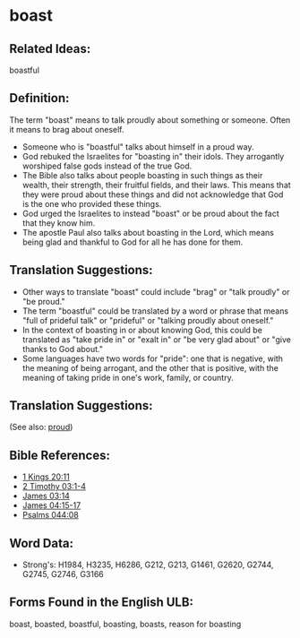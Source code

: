 # boast

## Related Ideas:

boastful

## Definition:

The term "boast" means to talk proudly about something or someone. Often it means to brag about oneself.

* Someone who is "boastful" talks about himself in a proud way.
* God rebuked the Israelites for "boasting in" their idols. They arrogantly worshiped false gods instead of the true God.
* The Bible also talks about people boasting in such things as their wealth, their strength, their fruitful fields, and their laws. This means that they were proud about these things and did not acknowledge that God is the one who provided these things.
* God urged the Israelites to instead "boast" or be proud about the fact that they know him.
* The apostle Paul also talks about boasting in the Lord, which means being glad and thankful to God for all he has done for them.

## Translation Suggestions:

* Other ways to translate "boast" could include "brag" or "talk proudly" or "be proud."
* The term "boastful" could be translated by a word or phrase that means "full of prideful talk" or "prideful" or "talking proudly about oneself."
* In the context of boasting in or about knowing God, this could be translated as "take pride in" or "exalt in" or "be very glad about" or "give thanks to God about."
* Some languages have two words for "pride": one that is negative, with the meaning of being arrogant, and the other that is positive, with the meaning of taking pride in one's work, family, or country.

## Translation Suggestions:

(See also: [proud](../other/proud.md))

## Bible References:

* [1 Kings 20:11](rc://en/tn/help/1ki/20/11)
* [2 Timothy 03:1-4](rc://en/tn/help/2ti/03/01)
* [James 03:14](rc://en/tn/help/jas/03/14)
* [James 04:15-17](rc://en/tn/help/jas/04/15)
* [Psalms 044:08](rc://en/tn/help/psa/044/08)

## Word Data:

* Strong's: H1984, H3235, H6286, G212, G213, G1461, G2620, G2744, G2745, G2746, G3166

## Forms Found in the English ULB:

boast, boasted, boastful, boasting, boasts, reason for boasting


